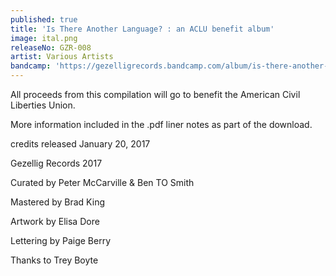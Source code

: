 ```yaml
---
published: true
title: 'Is There Another Language? : an ACLU benefit album'
image: ital.png
releaseNo: GZR-008
artist: Various Artists
bandcamp: 'https://gezelligrecords.bandcamp.com/album/is-there-another-language'
---
```

All proceeds from this compilation will go to benefit the American Civil Liberties Union.

More information included in the .pdf liner notes as part of the download.


credits
released January 20, 2017

Gezellig Records 2017

Curated by Peter McCarville & Ben TO Smith

Mastered by Brad King

Artwork by Elisa Dore

Lettering by Paige Berry

Thanks to Trey Boyte 
